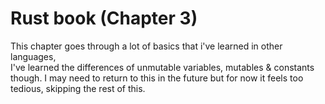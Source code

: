 # Rust book (Chapter 3)  
This chapter goes through a lot of basics that i've learned in other languages,  
I've learned the differences of unmutable variables, mutables & constants though. 
I may need to return to this in the future but for now it feels too tedious, skipping the rest of this. 
